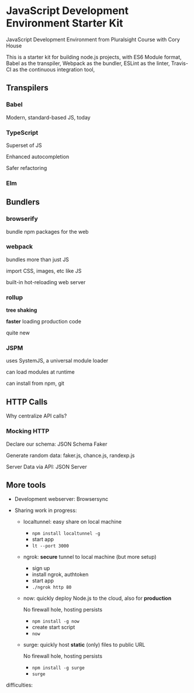 # JavaScript Development Environment Starter Kit
JavaScript Development Environment from Pluralsight Course with Cory House

This is a starter kit for building node.js projects, with ES6 Module format, Babel as the transpiler, Webpack as the bundler, ESLint as the linter, Travis-CI as the continuous integration tool, 

## Transpilers

### Babel

Modern, standard-based JS, today

### TypeScript

Superset of JS

Enhanced autocompletion

Safer refactoring

### Elm

## Bundlers

### browserify

bundle npm packages for the web

### webpack

bundles more than just JS

import CSS, images, etc like JS

built-in hot-reloading web server

### rollup

**tree shaking**

**faster** loading production code

quite new

### JSPM

uses SystemJS, a universal module loader

can load modules at runtime

can install from npm, git

## HTTP Calls

Why centralize API calls?

### Mocking HTTP

Declare our schema: JSON Schema Faker

Generate random data: faker.js, chance.js, randexp.js

Server Data via API: JSON Server

## More tools

* Development webserver: Browsersync

* Sharing work in progress: 

  * localtunnel: easy share on local machine

    * `npm install localtunnel -g`
    * start app
    * `lt --port 3000`

  * ngrok: **secure** tunnel to local machine (but more setup)

    * sign up
    * install ngrok, authtoken
    * start app
    * `./ngrok http 80`

  * now: quickly deploy Node.js to the cloud, also for **production**

    No firewall hole, hosting persists

    * `npm install -g now`
    * create start script
    * `now`

  * surge: quickly host **static** (only) files to public URL

    No firewall hole, hosting persists

    * `npm install -g surge`
    * `surge`





difficulties:

